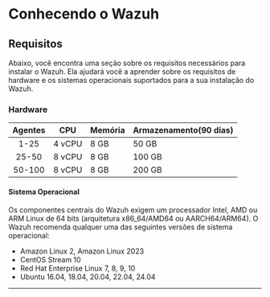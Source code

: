 # Conhecendo o Wazuh

## Requisitos

Abaixo, você encontra uma seção sobre os requisitos necessários para instalar o Wazuh. Ela ajudará você a aprender sobre os requisitos de hardware e os sistemas operacionais suportados para a sua instalação do Wazuh.

### Hardware

| Agentes | CPU | Memória | Armazenamento(90 dias) |
| :-: | :-: | - | - |
| 1-25 | 4 vCPU | 8 GB | 50 GB |  
| 25-50 | 8 vCPU | 8 GB | 100 GB |
| 50-100 | 8 vCPU | 8 GB | 200 GB |

#### Sistema Operacional

Os componentes centrais do Wazuh exigem um processador Intel, AMD ou ARM Linux de 64 bits (arquitetura x86_64/AMD64 ou AARCH64/ARM64). O Wazuh recomenda qualquer uma das seguintes versões de sistema operacional:

* Amazon Linux 2, Amazon Linux 2023
* CentOS Stream 10
* Red Hat Enterprise Linux 7, 8, 9, 10
* Ubuntu 16.04, 18.04, 20.04, 22.04, 24.04  

___
